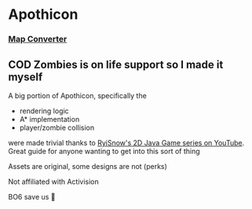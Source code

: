 # Apothicon
### [Map Converter](https://github.com/erictatchell/apothicon-map-builder)

## COD Zombies is on life support so I made it myself

A big portion of Apothicon, specifically the 
- rendering logic
- A* implementation
- player/zombie collision

were made trivial thanks to [RyiSnow's 2D Java Game series on YouTube](https://www.youtube.com/watch?v=om59cwR7psI&list=PL_QPQmz5C6WUF-pOQDsbsKbaBZqXj4qSq). Great guide for anyone wanting to get into this sort of thing

Assets are original, some designs are not (perks)

Not affiliated with Activision

BO6 save us 🙏

